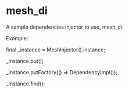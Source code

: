 # mesh_di

A sample dependencies injector to use, mesh_di.

Example:

final _instance = MeshInjector().instance;
  
_instance.put<Dependency>();

_instance.putFactory<Dependency>(() => DependencyImpl());

_instance.find<Dependency>();
